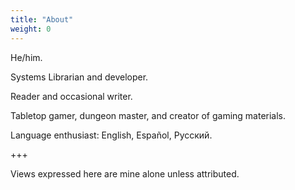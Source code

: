 ```yaml
---
title: "About"
weight: 0
---
```

He/him.

Systems Librarian and developer. 

Reader and occasional writer. 

Tabletop gamer, dungeon master, and creator of gaming materials. 

Language enthusiast: English, Español, Русский. 

+++

Views expressed here are mine alone unless attributed.